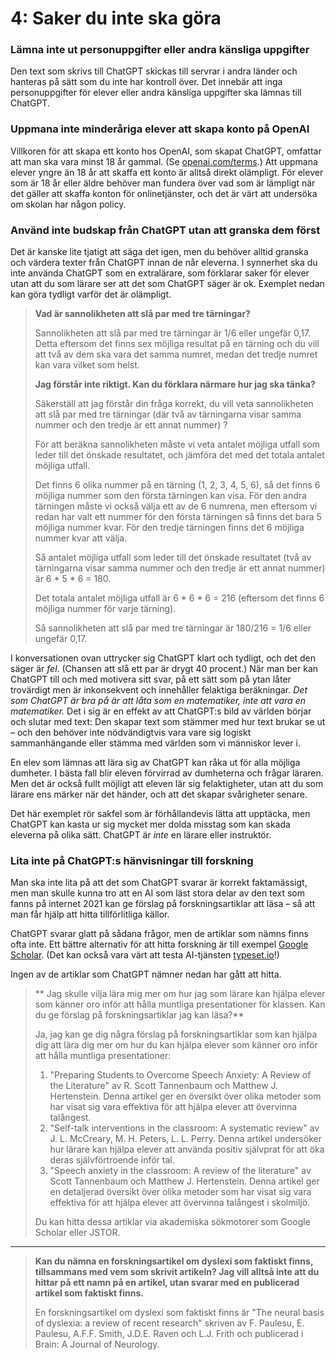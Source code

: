 # 4: Saker du inte ska göra

### Lämna inte ut personuppgifter eller andra känsliga uppgifter
Den text som skrivs till ChatGPT skickas till servrar i andra länder och hanteras på sätt som du inte har kontroll över. Det innebär att inga personuppgifter för elever eller andra känsliga uppgifter ska lämnas till ChatGPT.

### Uppmana inte minderåriga elever att skapa konto på OpenAI
Villkoren för att skapa ett konto hos OpenAI, som skapat ChatGPT, omfattar att man ska vara minst 18 år gammal. (Se [openai.com/terms][1].) Att uppmana elever yngre än 18 år att skaffa ett konto är alltså direkt olämpligt. För elever som är 18 år eller äldre behöver man fundera över vad som är lämpligt när det gäller att skaffa konton för onlinetjänster, och det är värt att undersöka om skolan har någon policy.


### Använd inte budskap från ChatGPT utan att granska dem först
Det är kanske lite tjatigt att säga det igen, men du behöver alltid granska och värdera texter från ChatGPT innan de når eleverna. I synnerhet ska du inte använda ChatGPT som en extralärare, som förklarar saker för elever utan att du som lärare ser att det som ChatGPT säger är ok. Exemplet nedan kan göra tydligt varför det är olämpligt.

> **Vad är sannolikheten att slå par med tre tärningar?**
> 
> Sannolikheten att slå par med tre tärningar är 1/6 eller ungefär 0,17. Detta eftersom det finns sex möjliga resultat på en tärning och du vill att två av dem ska vara det samma numret, medan det tredje numret kan vara vilket som helst.
> 
> **Jag förstår inte riktigt. Kan du förklara närmare hur jag ska tänka?**
> 
> Säkerställ att jag förstår din fråga korrekt, du vill veta sannolikheten att slå par med tre tärningar (där två av tärningarna visar samma nummer och den tredje är ett annat nummer) ?
> 
> För att beräkna sannolikheten måste vi veta antalet möjliga utfall som leder till det önskade resultatet, och jämföra det med det totala antalet möjliga utfall.
> 
> Det finns 6 olika nummer på en tärning (1, 2, 3, 4, 5, 6), så det finns 6 möjliga nummer som den första tärningen kan visa. För den andra tärningen måste vi också välja ett av de 6 numrena, men eftersom vi redan har valt ett nummer för den första tärningen så finns det bara 5 möjliga nummer kvar. För den tredje tärningen finns det 6 möjliga nummer kvar att välja.
> 
> Så antalet möjliga utfall som leder till det önskade resultatet (två av tärningarna visar samma nummer och den tredje är ett annat nummer) är 6 \* 5 \* 6 = 180.
> 
> Det totala antalet möjliga utfall är 6 \* 6 \* 6 = 216 (eftersom det finns 6 möjliga nummer för varje tärning).
> 
> Så sannolikheten att slå par med tre tärningar är 180/216 = 1/6 eller ungefär 0,17.

I konversationen ovan uttrycker sig ChatGPT klart och tydligt, och det den säger är *fel*. (Chansen att slå ett par är drygt 40 procent.) När man ber kan ChatGPT till och med motivera sitt svar, på ett sätt som på ytan låter trovärdigt men är inkonsekvent och innehåller felaktiga beräkningar. *Det som ChatGPT är bra på är att låta som en matematiker, inte att vara en matematiker.* Det i sig är en effekt av att ChatGPT:s bild av världen börjar och slutar med text: Den skapar text som stämmer med hur text brukar se ut – och den behöver inte nödvändigtvis vara vare sig logiskt sammanhängande eller stämma med världen som vi människor lever i.

En elev som lämnas att lära sig av ChatGPT kan råka ut för alla möjliga dumheter. I bästa fall blir eleven förvirrad av dumheterna och frågar läraren. Men det är också fullt möjligt att eleven lär sig felaktigheter, utan att du som lärare ens märker när det händer, och att det skapar svårigheter senare.

Det här exemplet rör sakfel som är förhållandevis lätta att upptäcka, men ChatGPT kan kasta ur sig mycket mer dolda misstag som kan skada eleverna på olika sätt. ChatGPT är *inte* en lärare eller instruktör.

### Lita inte på ChatGPT:s hänvisningar till forskning
Man ska inte lita på att det som ChatGPT svarar är korrekt faktamässigt, men man skulle kunna tro att en AI som läst stora delar av den text som fanns på internet 2021 kan ge förslag på forskningsartiklar att läsa – så att man får hjälp att hitta tillförlitliga källor.

ChatGPT svarar glatt på sådana frågor, men de artiklar som nämns finns ofta inte. Ett bättre alternativ för att hitta forskning är till exempel [Google Scholar][2]. (Det kan också vara värt att testa AI-tjänsten [typeset.io][3]!)

Ingen av de artiklar som ChatGPT nämner nedan har gått att hitta.

> ** Jag skulle vilja lära mig mer om hur jag som lärare kan hjälpa elever som känner oro inför att hålla muntliga presentationer för klassen. Kan du ge förslag på forskningsartiklar jag kan läsa?**
> 
> Ja, jag kan ge dig några förslag på forskningsartiklar som kan hjälpa dig att lära dig mer om hur du kan hjälpa elever som känner oro inför att hålla muntliga presentationer:
> 1. "Preparing Students to Overcome Speech Anxiety: A Review of the Literature" av R. Scott Tannenbaum och Matthew J. Hertenstein. Denna artikel ger en översikt över olika metoder som har visat sig vara effektiva för att hjälpa elever att övervinna talångest.
> 2. "Self-talk interventions in the classroom: A systematic review" av J. L. McCreary, M. H. Peters, L. L. Perry. Denna artikel undersöker hur lärare kan hjälpa elever att använda positiv självprat för att öka deras självförtroende inför tal.
> 3. "Speech anxiety in the classroom: A review of the literature" av Scott Tannenbaum och Matthew J. Hertenstein. Denna artikel ger en detaljerad översikt över olika metoder som har visat sig vara effektiva för att hjälpa elever att övervinna talångest i skolmiljö.
> 
> Du kan hitta dessa artiklar via akademiska sökmotorer som Google Scholar eller JSTOR.

---- 
> **Kan du nämna en forskningsartikel om dyslexi som faktiskt finns, tillsammans med vem som skrivit artikeln? Jag vill alltså inte att du hittar på ett namn på en artikel, utan svarar med en publicerad artikel som faktiskt finns.**
> 
> En forskningsartikel om dyslexi som faktiskt finns är "The neural basis of dyslexia: a review of recent research" skriven av F. Paulesu, E. Paulesu, A.F.F. Smith, J.D.E. Raven och L.J. Frith och publicerad i Brain: A Journal of Neurology.

[1]:	https://openai.com/terms/
[2]:	https://scholar.google.com/
[3]:	https://typeset.io/